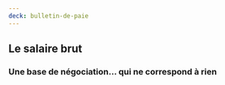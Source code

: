 ```yaml
---
deck: bulletin-de-paie
---
```


## Le salaire brut

### Une base de négociation… qui ne correspond à rien
